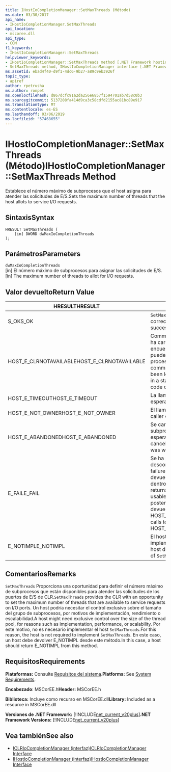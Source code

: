 ```yaml
---
title: IHostIoCompletionManager::SetMaxThreads (Método)
ms.date: 03/30/2017
api_name:
- IHostIoCompletionManager.SetMaxThreads
api_location:
- mscoree.dll
api_type:
- COM
f1_keywords:
- IHostIoCompletionManager::SetMaxThreads
helpviewer_keywords:
- IHostIoCompletionManager::SetMaxThreads method [.NET Framework hosting]
- SetMaxThreads method, IHostIoCompletionManager interface [.NET Framework hosting]
ms.assetid: ebad4f40-d9f1-4dc6-9b27-a89c9eb3926f
topic_type:
- apiref
author: rpetrusha
ms.author: ronpet
ms.openlocfilehash: d867dcfc91a2da256e6857f1594701ab7d58c0b3
ms.sourcegitcommit: 5137208fa414d9ca3c58cdfd2155ac81bc89e917
ms.translationtype: MT
ms.contentlocale: es-ES
ms.lasthandoff: 03/06/2019
ms.locfileid: "57468655"
---
```

# <a name="ihostiocompletionmanagersetmaxthreads-method"></a><span data-ttu-id="ec31e-102">IHostIoCompletionManager::SetMaxThreads (Método)</span><span class="sxs-lookup"><span data-stu-id="ec31e-102">IHostIoCompletionManager::SetMaxThreads Method</span></span>
<span data-ttu-id="ec31e-103">Establece el número máximo de subprocesos que el host asigna para atender las solicitudes de E/S.</span><span class="sxs-lookup"><span data-stu-id="ec31e-103">Sets the maximum number of threads that the host allots to service I/O requests.</span></span>  
  
## <a name="syntax"></a><span data-ttu-id="ec31e-104">Sintaxis</span><span class="sxs-lookup"><span data-stu-id="ec31e-104">Syntax</span></span>  
  
```  
HRESULT SetMaxThreads (  
    [in] DWORD dwMaxIoCompletionThreads  
);  
```  
  
## <a name="parameters"></a><span data-ttu-id="ec31e-105">Parámetros</span><span class="sxs-lookup"><span data-stu-id="ec31e-105">Parameters</span></span>  
 `dwMaxIoCompletionThreads`  
 <span data-ttu-id="ec31e-106">[in] El número máximo de subprocesos para asignar las solicitudes de E/S.</span><span class="sxs-lookup"><span data-stu-id="ec31e-106">[in] The maximum number of threads to allot for I/O requests.</span></span>  
  
## <a name="return-value"></a><span data-ttu-id="ec31e-107">Valor devuelto</span><span class="sxs-lookup"><span data-stu-id="ec31e-107">Return Value</span></span>  
  
|<span data-ttu-id="ec31e-108">HRESULT</span><span class="sxs-lookup"><span data-stu-id="ec31e-108">HRESULT</span></span>|<span data-ttu-id="ec31e-109">Descripción</span><span class="sxs-lookup"><span data-stu-id="ec31e-109">Description</span></span>|  
|-------------|-----------------|  
|<span data-ttu-id="ec31e-110">S_OK</span><span class="sxs-lookup"><span data-stu-id="ec31e-110">S_OK</span></span>|<span data-ttu-id="ec31e-111">`SetMaxThreads` se devolvió correctamente.</span><span class="sxs-lookup"><span data-stu-id="ec31e-111">`SetMaxThreads` returned successfully.</span></span>|  
|<span data-ttu-id="ec31e-112">HOST_E_CLRNOTAVAILABLE</span><span class="sxs-lookup"><span data-stu-id="ec31e-112">HOST_E_CLRNOTAVAILABLE</span></span>|<span data-ttu-id="ec31e-113">Common language runtime (CLR) no se ha cargado en un proceso o el CLR se encuentra en un estado en el que no se puede ejecutar código administrado o procesar la llamada correctamente.</span><span class="sxs-lookup"><span data-stu-id="ec31e-113">The common language runtime (CLR) has not been loaded into a process, or the CLR is in a state in which it cannot run managed code or process the call successfully.</span></span>|  
|<span data-ttu-id="ec31e-114">HOST_E_TIMEOUT</span><span class="sxs-lookup"><span data-stu-id="ec31e-114">HOST_E_TIMEOUT</span></span>|<span data-ttu-id="ec31e-115">La llamada ha agotado el tiempo de espera.</span><span class="sxs-lookup"><span data-stu-id="ec31e-115">The call timed out.</span></span>|  
|<span data-ttu-id="ec31e-116">HOST_E_NOT_OWNER</span><span class="sxs-lookup"><span data-stu-id="ec31e-116">HOST_E_NOT_OWNER</span></span>|<span data-ttu-id="ec31e-117">El llamador no posee el bloqueo.</span><span class="sxs-lookup"><span data-stu-id="ec31e-117">The caller does not own the lock.</span></span>|  
|<span data-ttu-id="ec31e-118">HOST_E_ABANDONED</span><span class="sxs-lookup"><span data-stu-id="ec31e-118">HOST_E_ABANDONED</span></span>|<span data-ttu-id="ec31e-119">Se canceló un evento mientras un subproceso bloqueado o fibra estaba esperando en ella.</span><span class="sxs-lookup"><span data-stu-id="ec31e-119">An event was canceled while a blocked thread or fiber was waiting on it.</span></span>|  
|<span data-ttu-id="ec31e-120">E_FAIL</span><span class="sxs-lookup"><span data-stu-id="ec31e-120">E_FAIL</span></span>|<span data-ttu-id="ec31e-121">Se ha producido un error irrecuperable desconocido.</span><span class="sxs-lookup"><span data-stu-id="ec31e-121">An unknown catastrophic failure occurred.</span></span> <span data-ttu-id="ec31e-122">Cuando un método devuelve E_FAIL, CLR ya no es utilizable dentro del proceso.</span><span class="sxs-lookup"><span data-stu-id="ec31e-122">When a method returns E_FAIL, the CLR is no longer usable within the process.</span></span> <span data-ttu-id="ec31e-123">Las llamadas posteriores a métodos de hospedaje devuelven HOST_E_CLRNOTAVAILABLE.</span><span class="sxs-lookup"><span data-stu-id="ec31e-123">Subsequent calls to hosting methods return HOST_E_CLRNOTAVAILABLE.</span></span>|  
|<span data-ttu-id="ec31e-124">E_NOTIMPL</span><span class="sxs-lookup"><span data-stu-id="ec31e-124">E_NOTIMPL</span></span>|<span data-ttu-id="ec31e-125">El host no proporciona una implementación de `SetMaxThreads`.</span><span class="sxs-lookup"><span data-stu-id="ec31e-125">The host does not provide an implementation of `SetMaxThreads`.</span></span>|  
  
## <a name="remarks"></a><span data-ttu-id="ec31e-126">Comentarios</span><span class="sxs-lookup"><span data-stu-id="ec31e-126">Remarks</span></span>  
 <span data-ttu-id="ec31e-127">`SetMaxThreads` Proporciona una oportunidad para definir el número máximo de subprocesos que están disponibles para atender las solicitudes de los puertos de E/S de CLR.</span><span class="sxs-lookup"><span data-stu-id="ec31e-127">`SetMaxThreads` provides the CLR with an opportunity to set the maximum number of threads that are available to service requests on I/O ports.</span></span> <span data-ttu-id="ec31e-128">Un host podría necesitar el control exclusivo sobre el tamaño del grupo de subprocesos, por motivos de implementación, rendimiento o escalabilidad.</span><span class="sxs-lookup"><span data-stu-id="ec31e-128">A host might need exclusive control over the size of the thread pool, for reasons such as implementation, performance, or scalability.</span></span> <span data-ttu-id="ec31e-129">Por este motivo, no es necesario implementar el host `SetMaxThreads`.</span><span class="sxs-lookup"><span data-stu-id="ec31e-129">For this reason, the host is not required to implement `SetMaxThreads`.</span></span> <span data-ttu-id="ec31e-130">En este caso, un host debe devolver E_NOTIMPL desde este método.</span><span class="sxs-lookup"><span data-stu-id="ec31e-130">In this case, a host should return E_NOTIMPL from this method.</span></span>  
  
## <a name="requirements"></a><span data-ttu-id="ec31e-131">Requisitos</span><span class="sxs-lookup"><span data-stu-id="ec31e-131">Requirements</span></span>  
 <span data-ttu-id="ec31e-132">**Plataformas:** Consulte [Requisitos del sistema](../../../../docs/framework/get-started/system-requirements.md).</span><span class="sxs-lookup"><span data-stu-id="ec31e-132">**Platforms:** See [System Requirements](../../../../docs/framework/get-started/system-requirements.md).</span></span>  
  
 <span data-ttu-id="ec31e-133">**Encabezado**: MSCorEE.h</span><span class="sxs-lookup"><span data-stu-id="ec31e-133">**Header:** MSCorEE.h</span></span>  
  
 <span data-ttu-id="ec31e-134">**Biblioteca:** Incluye como recurso en MSCorEE.dll</span><span class="sxs-lookup"><span data-stu-id="ec31e-134">**Library:** Included as a resource in MSCorEE.dll</span></span>  
  
 <span data-ttu-id="ec31e-135">**Versiones de .NET Framework:** [!INCLUDE[net_current_v20plus](../../../../includes/net-current-v20plus-md.md)]</span><span class="sxs-lookup"><span data-stu-id="ec31e-135">**.NET Framework Versions:** [!INCLUDE[net_current_v20plus](../../../../includes/net-current-v20plus-md.md)]</span></span>  
  
## <a name="see-also"></a><span data-ttu-id="ec31e-136">Vea también</span><span class="sxs-lookup"><span data-stu-id="ec31e-136">See also</span></span>
- [<span data-ttu-id="ec31e-137">ICLRIoCompletionManager (interfaz)</span><span class="sxs-lookup"><span data-stu-id="ec31e-137">ICLRIoCompletionManager Interface</span></span>](../../../../docs/framework/unmanaged-api/hosting/iclriocompletionmanager-interface.md)
- [<span data-ttu-id="ec31e-138">IHostIoCompletionManager (interfaz)</span><span class="sxs-lookup"><span data-stu-id="ec31e-138">IHostIoCompletionManager Interface</span></span>](../../../../docs/framework/unmanaged-api/hosting/ihostiocompletionmanager-interface.md)
